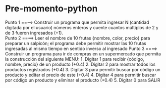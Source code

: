# Pre-momento-python
Punto 1 ====> Construir un programa que permita ingresar N (cantidad digitada por el usuario) números enteros y cuente cuantos múltiplos de 2 y de 3 fueron ingresados (+1).  
Punto 2 ====>  Leer el nombre de 10 frutas {nombre, color, precio} para preparar un salpicón; el programa debe permitir mostrar las 10 frutas ingresadas al mismo tiempo en sentido inverso al ingresado
                                   Punto 3 ====>  Construir un programa para ir de compras en un supermercado que permita la construcción del siguiente MENU: 1. Digitar 1 para recibir {código, nombre, precio} de un producto (+0.4) 2. Digitar 2 para mostrar todos los productos registrados (+0.4) 3. Digitar 3 para permitir buscar por código un producto y editar el precio de este (+0.4) 4. Digitar 4 para permitir buscar por código un producto y eliminar el producto (+0.4) 5. Digitar 0 para SALIR
